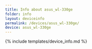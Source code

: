```yaml
---
title: Info about asus_wl-330ge
folder: info
layout: deviceinfo
permalink: /devices/asus_wl-330ge/
device: asus_wl-330ge
---
```

{% include templates/device_info.md %}
